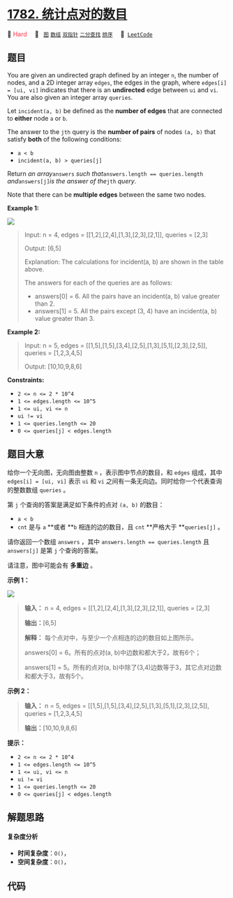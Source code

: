 # [1782. 统计点对的数目](https://leetcode.com/problems/count-pairs-of-nodes)

🔴 <font color=#ff334b>Hard</font>&emsp; 🔖&ensp; [`图`](/leetcode-js/outline/tag/graph.md) [`数组`](/leetcode-js/outline/tag/array.md) [`双指针`](/leetcode-js/outline/tag/two-pointers.md) [`二分查找`](/leetcode-js/outline/tag/binary-search.md) [`排序`](/leetcode-js/outline/tag/sorting.md)&emsp; 🔗&ensp;[`LeetCode`](https://leetcode.com/problems/count-pairs-of-nodes)

## 题目

You are given an undirected graph defined by an integer `n`, the number of
nodes, and a 2D integer array `edges`, the edges in the graph, where `edges[i]
= [ui, vi]` indicates that there is an **undirected** edge between `ui` and
`vi`. You are also given an integer array `queries`.

Let `incident(a, b)` be defined as the **number of edges** that are connected
to **either** node `a` or `b`.

The answer to the `jth` query is the **number of pairs** of nodes `(a, b)`
that satisfy **both** of the following conditions:

  * `a < b`
  * `incident(a, b) > queries[j]`

Return _an array_`answers` _such that_`answers.length == queries.length`
_and_`answers[j]`_is the answer of the_`jth` _query_.

Note that there can be **multiple edges** between the same two nodes.



**Example 1:**

![](https://assets.leetcode.com/uploads/2021/06/08/winword_2021-06-08_00-58-39.png)

> Input: n = 4, edges = [[1,2],[2,4],[1,3],[2,3],[2,1]], queries = [2,3]
> 
> Output: [6,5]
> 
> Explanation: The calculations for incident(a, b) are shown in the table above.
> 
> The answers for each of the queries are as follows:
> - answers[0] = 6. All the pairs have an incident(a, b) value greater than 2.
> - answers[1] = 5. All the pairs except (3, 4) have an incident(a, b) value greater than 3.

**Example 2:**

> Input: n = 5, edges = [[1,5],[1,5],[3,4],[2,5],[1,3],[5,1],[2,3],[2,5]], queries = [1,2,3,4,5]
> 
> Output: [10,10,9,8,6]

**Constraints:**

  * `2 <= n <= 2 * 10^4`
  * `1 <= edges.length <= 10^5`
  * `1 <= ui, vi <= n`
  * `ui != vi`
  * `1 <= queries.length <= 20`
  * `0 <= queries[j] < edges.length`


## 题目大意

给你一个无向图，无向图由整数 `n`  ，表示图中节点的数目，和 `edges` 组成，其中 `edges[i] = [ui, vi]` 表示 `ui` 和
`vi` 之间有一条无向边。同时给你一个代表查询的整数数组 `queries` 。

第 `j` 个查询的答案是满足如下条件的点对 `(a, b)` 的数目：

  * `a < b`
  * `cnt` 是与 `a` **或者  **`b` 相连的边的数目，且 `cnt` **严格大于  **`queries[j]` 。

请你返回一个数组 `answers` ，其中 `answers.length == queries.length` 且 `answers[j]` 是第
`j` 个查询的答案。

请注意，图中可能会有 **多重边**  。



**示例 1：**

![](https://pic.leetcode.cn/1692844033-Kvxjvr-image.png)

> 
> 
> 
> 
> 
> **输入：** n = 4, edges = [[1,2],[2,4],[1,3],[2,3],[2,1]], queries = [2,3]
> 
> **输出：**[6,5]
> 
> **解释：** 每个点对中，与至少一个点相连的边的数目如上图所示。
> 
> answers[0] = 6。所有的点对(a, b)中边数和都大于2，故有6个；
> 
> answers[1] = 5。所有的点对(a, b)中除了(3,4)边数等于3，其它点对边数和都大于3，故有5个。
> 
> 

**示例 2：**

> 
> 
> 
> 
> 
> **输入：** n = 5, edges = [[1,5],[1,5],[3,4],[2,5],[1,3],[5,1],[2,3],[2,5]], queries = [1,2,3,4,5]
> 
> **输出：**[10,10,9,8,6]
> 
> 



**提示：**

  * `2 <= n <= 2 * 10^4`
  * `1 <= edges.length <= 10^5`
  * `1 <= ui, vi <= n`
  * `ui != vi`
  * `1 <= queries.length <= 20`
  * `0 <= queries[j] < edges.length`


## 解题思路

#### 复杂度分析

- **时间复杂度**：`O()`，
- **空间复杂度**：`O()`，

## 代码

```javascript

```